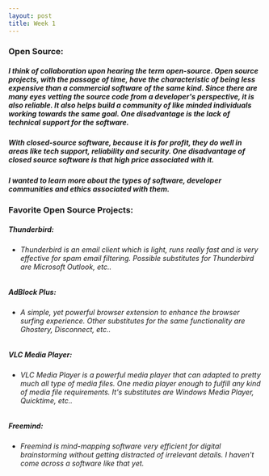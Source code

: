 ```yaml
---
layout: post
title: Week 1
---
```



### **Open Source**:
#####   I think of collaboration upon hearing the term open-source. Open source projects, with the passage of time, have the characteristic of being less expensive than a commercial software of the same kind. Since there are many eyes vetting the source code from a developer's perspective, it is also reliable. It also helps build a community of like minded individuals working towards the same goal. One disadvantage is the lack of technical support for the software.
#####   With closed-source software, because it is for profit, they do well in areas like tech support, reliability and security. One disadvantage of closed source software is that high price associated with it.
#####   I wanted to learn more about the types of software, developer communities and ethics associated with them.

### **Favorite Open Source Projects:**
##### **Thunderbird:**
* ###### Thunderbird is an email client which is light, runs really fast and is very effective for spam email filtering. Possible substitutes for Thunderbird are Microsoft Outlook, etc..

##### **AdBlock Plus:**
* ###### A simple, yet powerful browser extension to enhance the browser surfing experience. Other substitutes for the same functionality are Ghostery, Disconnect, etc..

##### **VLC Media Player:**
* ###### VLC Media Player is a powerful media player that can adapted to pretty much all type of media files. One media player enough to fulfill any kind of media file requirements. It's substitutes are Windows Media Player, Quicktime, etc..

##### **Freemind:**
* ###### Freemind is mind-mapping software very efficient for digital brainstorming without getting distracted of irrelevant details. I haven't come across a software like that yet.
